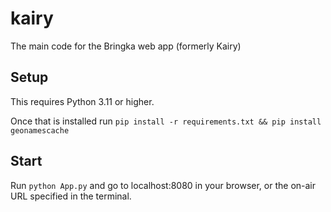 # kairy
The main code for the Bringka web app (formerly Kairy)

## Setup
This requires Python 3.11 or higher.

Once that is installed run ```pip install -r requirements.txt && pip install geonamescache```

## Start
Run ```python App.py``` and go to localhost:8080 in your browser, or the on-air URL specified in the terminal.
